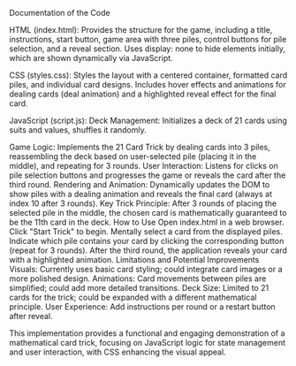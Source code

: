 Documentation of the Code

HTML (index.html):
Provides the structure for the game, including a title, instructions, start button, game area with three piles, control buttons for pile selection, and a reveal section.
Uses display: none to hide elements initially, which are shown dynamically via JavaScript.

CSS (styles.css):
Styles the layout with a centered container, formatted card piles, and individual card designs.
Includes hover effects and animations for dealing cards (deal animation) and a highlighted reveal effect for the final card.

JavaScript (script.js):
Deck Management: Initializes a deck of 21 cards using suits and values, shuffles it randomly.

Game Logic:
Implements the 21 Card Trick by dealing cards into 3 piles, reassembling the deck based on user-selected pile (placing it in the middle), and repeating for 3 rounds.
User Interaction:
Listens for clicks on pile selection buttons and progresses the game or reveals the card after the third round.
Rendering and Animation:
Dynamically updates the DOM to show piles with a dealing animation and reveals the final card (always at index 10 after 3 rounds).
Key Trick Principle:
After 3 rounds of placing the selected pile in the middle, the chosen card is mathematically guaranteed to be the 11th card in the deck.
How to Use
Open index.html in a web browser.
Click "Start Trick" to begin.
Mentally select a card from the displayed piles.
Indicate which pile contains your card by clicking the corresponding button (repeat for 3 rounds).
After the third round, the application reveals your card with a highlighted animation.
Limitations and Potential Improvements
Visuals:
Currently uses basic card styling; could integrate card images or a more polished design.
Animations:
Card movements between piles are simplified; could add more detailed transitions.
Deck Size:
Limited to 21 cards for the trick; could be expanded with a different mathematical principle.
User Experience:
Add instructions per round or a restart button after reveal.

This implementation provides a functional and engaging demonstration of a mathematical card trick, focusing on JavaScript logic for state management and user interaction, with CSS enhancing the visual appeal.
